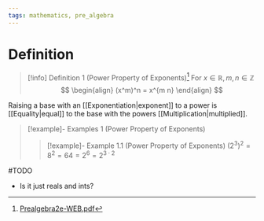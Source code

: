 ```yaml
---
tags: mathematics, pre_algebra
---
```


# Definition

> [!info] Definition 1 (Power Property of Exponents)[^1]
> For $x \in \mathbb{R}, m, n \in \mathbb{Z}$
> $$
> \begin{align}
> (x^m)^n = x^{m n}
> \end{align}
> $$

Raising a base with an [[Exponentiation|exponent]] to a power is [[Equality|equal]] to the base with the powers [[Multiplication|multiplied]].

> [!example]- Examples 1 (Power Property of Exponents)
> > [!example]- Example 1.1 (Power Property of Exponents)
> > $(2^3)^2 = 8^2 = 64 = 2^6 = 2^{3 \cdot 2}$


#TODO 

- Is it just reals and ints?

[^1]: [Prealgebra2e-WEB.pdf](zotero://open-pdf/library/items/W4QW2QZI?page=879)